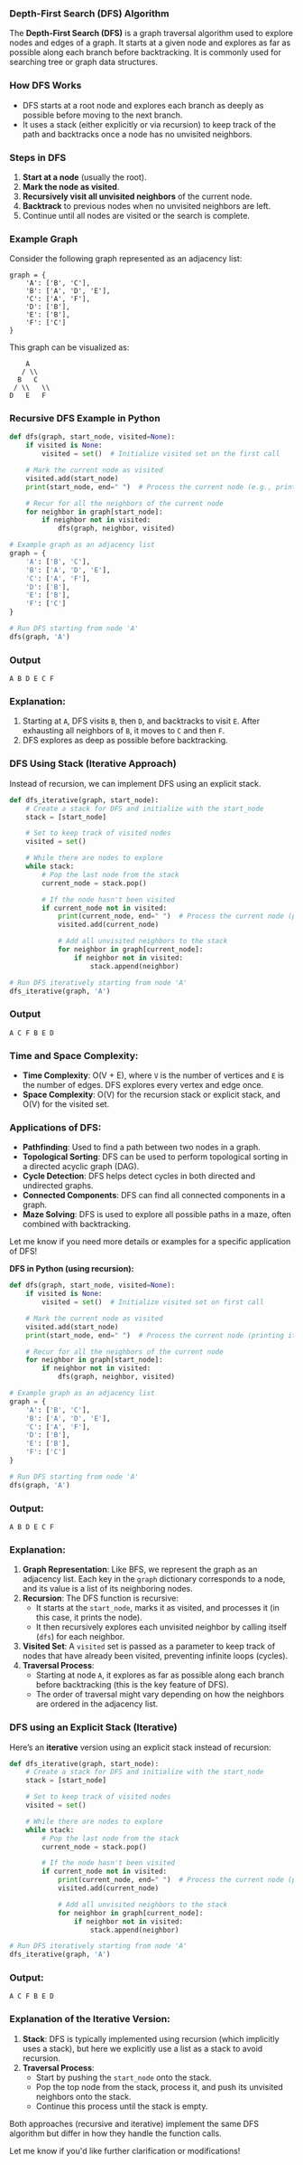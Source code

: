 ### Depth-First Search (DFS) Algorithm

The **Depth-First Search (DFS)** is a graph traversal algorithm used to explore nodes and edges of a graph. It starts at a given node and explores as far as possible along each branch before backtracking. It is commonly used for searching tree or graph data structures.

### How DFS Works

- DFS starts at a root node and explores each branch as deeply as possible before moving to the next branch.
- It uses a stack (either explicitly or via recursion) to keep track of the path and backtracks once a node has no unvisited neighbors.

### Steps in DFS

1. **Start at a node** (usually the root).
2. **Mark the node as visited**.
3. **Recursively visit all unvisited neighbors** of the current node.
4. **Backtrack** to previous nodes when no unvisited neighbors are left.
5. Continue until all nodes are visited or the search is complete.

### Example Graph

Consider the following graph represented as an adjacency list:

```
graph = {
    'A': ['B', 'C'],
    'B': ['A', 'D', 'E'],
    'C': ['A', 'F'],
    'D': ['B'],
    'E': ['B'],
    'F': ['C']
}

```

This graph can be visualized as:

```
    A
   / \\
  B   C
 / \\   \\
D   E   F

```

### Recursive DFS Example in Python

```python
def dfs(graph, start_node, visited=None):
    if visited is None:
        visited = set()  # Initialize visited set on the first call

    # Mark the current node as visited
    visited.add(start_node)
    print(start_node, end=" ")  # Process the current node (e.g., printing)

    # Recur for all the neighbors of the current node
    for neighbor in graph[start_node]:
        if neighbor not in visited:
            dfs(graph, neighbor, visited)

# Example graph as an adjacency list
graph = {
    'A': ['B', 'C'],
    'B': ['A', 'D', 'E'],
    'C': ['A', 'F'],
    'D': ['B'],
    'E': ['B'],
    'F': ['C']
}

# Run DFS starting from node 'A'
dfs(graph, 'A')

```

### Output

```
A B D E C F

```

### Explanation:

1. Starting at `A`, DFS visits `B`, then `D`, and backtracks to visit `E`. After exhausting all neighbors of `B`, it moves to `C` and then `F`.
2. DFS explores as deep as possible before backtracking.

### DFS Using Stack (Iterative Approach)

Instead of recursion, we can implement DFS using an explicit stack.

```python
def dfs_iterative(graph, start_node):
    # Create a stack for DFS and initialize with the start_node
    stack = [start_node]

    # Set to keep track of visited nodes
    visited = set()

    # While there are nodes to explore
    while stack:
        # Pop the last node from the stack
        current_node = stack.pop()

        # If the node hasn't been visited
        if current_node not in visited:
            print(current_node, end=" ")  # Process the current node (printing it here)
            visited.add(current_node)

            # Add all unvisited neighbors to the stack
            for neighbor in graph[current_node]:
                if neighbor not in visited:
                    stack.append(neighbor)

# Run DFS iteratively starting from node 'A'
dfs_iterative(graph, 'A')

```

### Output

```
A C F B E D

```

### Time and Space Complexity:

- **Time Complexity**: O(V + E), where `V` is the number of vertices and `E` is the number of edges. DFS explores every vertex and edge once.
- **Space Complexity**: O(V) for the recursion stack or explicit stack, and O(V) for the visited set.

### Applications of DFS:

- **Pathfinding**: Used to find a path between two nodes in a graph.
- **Topological Sorting**: DFS can be used to perform topological sorting in a directed acyclic graph (DAG).
- **Cycle Detection**: DFS helps detect cycles in both directed and undirected graphs.
- **Connected Components**: DFS can find all connected components in a graph.
- **Maze Solving**: DFS is used to explore all possible paths in a maze, often combined with backtracking.

Let me know if you need more details or examples for a specific application of DFS!

**DFS in Python (using recursion):**

```python
def dfs(graph, start_node, visited=None):
    if visited is None:
        visited = set()  # Initialize visited set on first call

    # Mark the current node as visited
    visited.add(start_node)
    print(start_node, end=" ")  # Process the current node (printing it here)

    # Recur for all the neighbors of the current node
    for neighbor in graph[start_node]:
        if neighbor not in visited:
            dfs(graph, neighbor, visited)

# Example graph as an adjacency list
graph = {
    'A': ['B', 'C'],
    'B': ['A', 'D', 'E'],
    'C': ['A', 'F'],
    'D': ['B'],
    'E': ['B'],
    'F': ['C']
}

# Run DFS starting from node 'A'
dfs(graph, 'A')

```

### Output:

```
A B D E C F

```

### Explanation:

1. **Graph Representation**: Like BFS, we represent the graph as an adjacency list. Each key in the `graph` dictionary corresponds to a node, and its value is a list of its neighboring nodes.
2. **Recursion**: The DFS function is recursive:
    - It starts at the `start_node`, marks it as visited, and processes it (in this case, it prints the node).
    - It then recursively explores each unvisited neighbor by calling itself (`dfs`) for each neighbor.
3. **Visited Set**: A `visited` set is passed as a parameter to keep track of nodes that have already been visited, preventing infinite loops (cycles).
4. **Traversal Process**:
    - Starting at node `A`, it explores as far as possible along each branch before backtracking (this is the key feature of DFS).
    - The order of traversal might vary depending on how the neighbors are ordered in the adjacency list.

### DFS using an Explicit Stack (Iterative)

Here’s an **iterative** version using an explicit stack instead of recursion:

```python
def dfs_iterative(graph, start_node):
    # Create a stack for DFS and initialize with the start_node
    stack = [start_node]

    # Set to keep track of visited nodes
    visited = set()

    # While there are nodes to explore
    while stack:
        # Pop the last node from the stack
        current_node = stack.pop()

        # If the node hasn't been visited
        if current_node not in visited:
            print(current_node, end=" ")  # Process the current node (printing it here)
            visited.add(current_node)

            # Add all unvisited neighbors to the stack
            for neighbor in graph[current_node]:
                if neighbor not in visited:
                    stack.append(neighbor)

# Run DFS iteratively starting from node 'A'
dfs_iterative(graph, 'A')

```

### Output:

```
A C F B E D

```

### Explanation of the Iterative Version:

1. **Stack**: DFS is typically implemented using recursion (which implicitly uses a stack), but here we explicitly use a list as a stack to avoid recursion.
2. **Traversal Process**:
    - Start by pushing the `start_node` onto the stack.
    - Pop the top node from the stack, process it, and push its unvisited neighbors onto the stack.
    - Continue this process until the stack is empty.

Both approaches (recursive and iterative) implement the same DFS algorithm but differ in how they handle the function calls.

Let me know if you'd like further clarification or modifications!